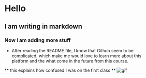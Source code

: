 # Hello
## I am writing in markdown
### Now I am adding more stuff

- After reading the README file, I know that Github seem to be complicated, which make me would love to learn more about this platform and the what come in the future from this course.

** this explains how confused I was on the first class **
![gif](https://media.giphy.com/media/ji6zzUZwNIuLS/giphy.gif)
